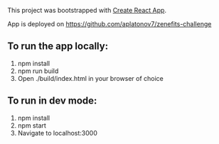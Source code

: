 This project was bootstrapped with [Create React App](https://github.com/facebookincubator/create-react-app).

App is deployed on https://github.com/aplatonov7/zenefits-challenge

## To run the app locally:

1. npm install
2. npm run build
3. Open ./build/index.html in your browser of choice

## To run in dev mode:

1. npm install
2. npm start
3. Navigate to localhost:3000 
